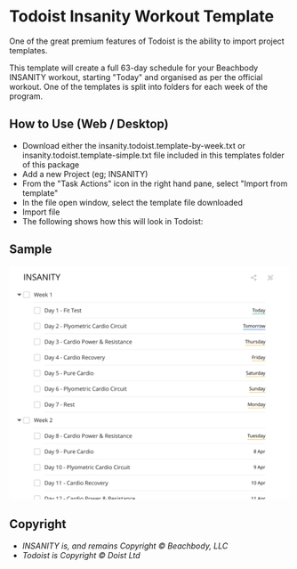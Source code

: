 # Todoist Insanity Workout Template

One of the great premium features of Todoist is the ability to import project templates.

This template will create a full 63-day schedule for your Beachbody INSANITY workout, starting "Today" and organised as per the official workout.  One of the templates is split into folders for each week of the program.

## How to Use (Web / Desktop)

* Download either the insanity.todoist.template-by-week.txt or insanity.todoist.template-simple.txt file included in this templates folder of this package
* Add a new Project (eg; INSANITY)
* From the "Task Actions" icon in the right hand pane, select "Import from template"
* In the file open window, select the template file downloaded
* Import file
* The following shows how this will look in Todoist:

## Sample

![Insanity Template](images/insanity-todist-template-example.png)

## Copyright

* _INSANITY is, and remains Copyright :copyright: Beachbody, LLC_
* _Todoist is Copyright :copyright: Doist Ltd_